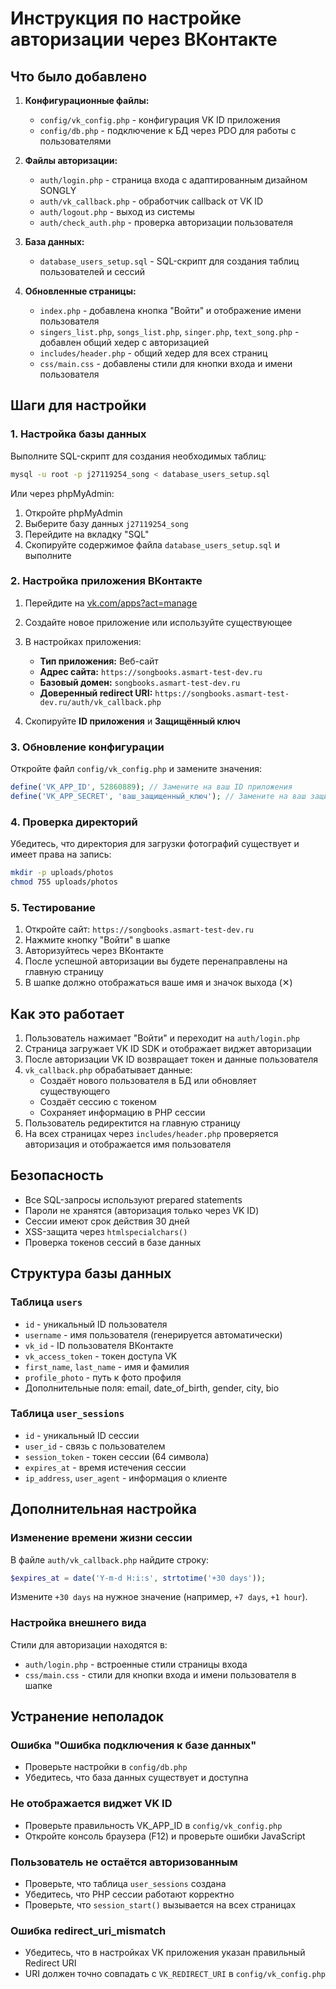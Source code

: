 # Инструкция по настройке авторизации через ВКонтакте

## Что было добавлено

1. **Конфигурационные файлы:**
   - `config/vk_config.php` - конфигурация VK ID приложения
   - `config/db.php` - подключение к БД через PDO для работы с пользователями

2. **Файлы авторизации:**
   - `auth/login.php` - страница входа с адаптированным дизайном SONGLY
   - `auth/vk_callback.php` - обработчик callback от VK ID
   - `auth/logout.php` - выход из системы
   - `auth/check_auth.php` - проверка авторизации пользователя

3. **База данных:**
   - `database_users_setup.sql` - SQL-скрипт для создания таблиц пользователей и сессий

4. **Обновленные страницы:**
   - `index.php` - добавлена кнопка "Войти" и отображение имени пользователя
   - `singers_list.php`, `songs_list.php`, `singer.php`, `text_song.php` - добавлен общий хедер с авторизацией
   - `includes/header.php` - общий хедер для всех страниц
   - `css/main.css` - добавлены стили для кнопки входа и имени пользователя

## Шаги для настройки

### 1. Настройка базы данных

Выполните SQL-скрипт для создания необходимых таблиц:

```bash
mysql -u root -p j27119254_song < database_users_setup.sql
```

Или через phpMyAdmin:
1. Откройте phpMyAdmin
2. Выберите базу данных `j27119254_song`
3. Перейдите на вкладку "SQL"
4. Скопируйте содержимое файла `database_users_setup.sql` и выполните

### 2. Настройка приложения ВКонтакте

1. Перейдите на [vk.com/apps?act=manage](https://vk.com/apps?act=manage)
2. Создайте новое приложение или используйте существующее
3. В настройках приложения:
   - **Тип приложения:** Веб-сайт
   - **Адрес сайта:** `https://songbooks.asmart-test-dev.ru`
   - **Базовый домен:** `songbooks.asmart-test-dev.ru`
   - **Доверенный redirect URI:** `https://songbooks.asmart-test-dev.ru/auth/vk_callback.php`

4. Скопируйте **ID приложения** и **Защищённый ключ**

### 3. Обновление конфигурации

Откройте файл `config/vk_config.php` и замените значения:

```php
define('VK_APP_ID', 52860889); // Замените на ваш ID приложения
define('VK_APP_SECRET', 'ваш_защищенный_ключ'); // Замените на ваш защищённый ключ
```

### 4. Проверка директорий

Убедитесь, что директория для загрузки фотографий существует и имеет права на запись:

```bash
mkdir -p uploads/photos
chmod 755 uploads/photos
```

### 5. Тестирование

1. Откройте сайт: `https://songbooks.asmart-test-dev.ru`
2. Нажмите кнопку "Войти" в шапке
3. Авторизуйтесь через ВКонтакте
4. После успешной авторизации вы будете перенаправлены на главную страницу
5. В шапке должно отображаться ваше имя и значок выхода (✕)

## Как это работает

1. Пользователь нажимает "Войти" и переходит на `auth/login.php`
2. Страница загружает VK ID SDK и отображает виджет авторизации
3. После авторизации VK ID возвращает токен и данные пользователя
4. `vk_callback.php` обрабатывает данные:
   - Создаёт нового пользователя в БД или обновляет существующего
   - Создаёт сессию с токеном
   - Сохраняет информацию в PHP сессии
5. Пользователь редиректится на главную страницу
6. На всех страницах через `includes/header.php` проверяется авторизация и отображается имя пользователя

## Безопасность

- Все SQL-запросы используют prepared statements
- Пароли не хранятся (авторизация только через VK ID)
- Сессии имеют срок действия 30 дней
- XSS-защита через `htmlspecialchars()`
- Проверка токенов сессий в базе данных

## Структура базы данных

### Таблица `users`
- `id` - уникальный ID пользователя
- `username` - имя пользователя (генерируется автоматически)
- `vk_id` - ID пользователя ВКонтакте
- `vk_access_token` - токен доступа VK
- `first_name`, `last_name` - имя и фамилия
- `profile_photo` - путь к фото профиля
- Дополнительные поля: email, date_of_birth, gender, city, bio

### Таблица `user_sessions`
- `id` - уникальный ID сессии
- `user_id` - связь с пользователем
- `session_token` - токен сессии (64 символа)
- `expires_at` - время истечения сессии
- `ip_address`, `user_agent` - информация о клиенте

## Дополнительная настройка

### Изменение времени жизни сессии

В файле `auth/vk_callback.php` найдите строку:

```php
$expires_at = date('Y-m-d H:i:s', strtotime('+30 days'));
```

Измените `+30 days` на нужное значение (например, `+7 days`, `+1 hour`).

### Настройка внешнего вида

Стили для авторизации находятся в:
- `auth/login.php` - встроенные стили страницы входа
- `css/main.css` - стили для кнопки входа и имени пользователя в шапке

## Устранение неполадок

### Ошибка "Ошибка подключения к базе данных"
- Проверьте настройки в `config/db.php`
- Убедитесь, что база данных существует и доступна

### Не отображается виджет VK ID
- Проверьте правильность VK_APP_ID в `config/vk_config.php`
- Откройте консоль браузера (F12) и проверьте ошибки JavaScript

### Пользователь не остаётся авторизованным
- Проверьте, что таблица `user_sessions` создана
- Убедитесь, что PHP сессии работают корректно
- Проверьте, что `session_start()` вызывается на всех страницах

### Ошибка redirect_uri_mismatch
- Убедитесь, что в настройках VK приложения указан правильный Redirect URI
- URI должен точно совпадать с `VK_REDIRECT_URI` в `config/vk_config.php`
